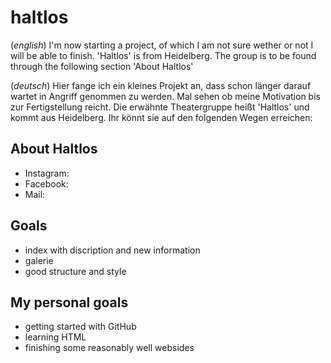 # haltlos

(*english*) I'm now starting a project, of which I am not sure wether or not
I will be able to finish. 
'Haltlos' is from Heidelberg.
The group is to be found through the following section 'About Haltlos'

(*deutsch*) Hier fange ich ein kleines Projekt an, 
dass schon länger darauf wartet in Angriff genommen zu werden. 
Mal sehen ob meine Motivation bis zur Fertigstellung reicht.
Die erwähnte Theatergruppe heißt 'Haltlos' und kommt aus Heidelberg.
Ihr könnt sie auf den folgenden Wegen erreichen:

## About Haltlos
- Instagram:
- Facebook:
- Mail:

## Goals
- index with discription and new information
- galerie
- good structure and style

## My personal goals
- getting started with GitHub
- learning HTML
- finishing some reasonably well websides
